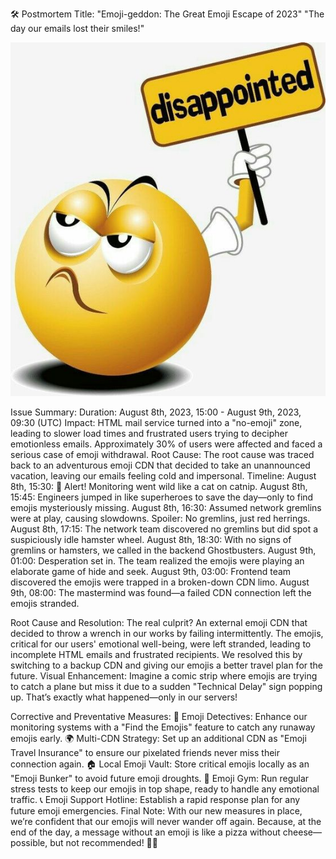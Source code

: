 
🛠 Postmortem Title:
"Emoji-geddon: The Great Emoji Escape of 2023"
"The day our emails lost their smiles!"

![Emoji](emoji.jpg)


Issue Summary:
Duration: August 8th, 2023, 15:00 - August 9th, 2023, 09:30 (UTC)
Impact: HTML mail service turned into a "no-emoji" zone, leading to slower load times and frustrated users trying to decipher emotionless emails. Approximately 30% of users were affected and faced a serious case of emoji withdrawal.
Root Cause: The root cause was traced back to an adventurous emoji CDN that decided to take an unannounced vacation, leaving our emails feeling cold and impersonal.
Timeline:
August 8th, 15:30: 🚨 Alert! Monitoring went wild like a cat on catnip.
August 8th, 15:45: Engineers jumped in like superheroes to save the day—only to find emojis mysteriously missing.
August 8th, 16:30: Assumed network gremlins were at play, causing slowdowns. Spoiler: No gremlins, just red herrings.
August 8th, 17:15: The network team discovered no gremlins but did spot a suspiciously idle hamster wheel.
August 8th, 18:30: With no signs of gremlins or hamsters, we called in the backend Ghostbusters.
August 9th, 01:00: Desperation set in. The team realized the emojis were playing an elaborate game of hide and seek.
August 9th, 03:00: Frontend team discovered the emojis were trapped in a broken-down CDN limo.
August 9th, 08:00: The mastermind was found—a failed CDN connection left the emojis stranded.

Root Cause and Resolution:
The real culprit? An external emoji CDN that decided to throw a wrench in our works by failing intermittently. The emojis, critical for our users' emotional well-being, were left stranded, leading to incomplete HTML emails and frustrated recipients. We resolved this by switching to a backup CDN and giving our emojis a better travel plan for the future.
Visual Enhancement:
Imagine a comic strip where emojis are trying to catch a plane but miss it due to a sudden "Technical Delay" sign popping up. That’s exactly what happened—only in our servers!


Corrective and Preventative Measures:
🎯 Emoji Detectives: Enhance our monitoring systems with a "Find the Emojis" feature to catch any runaway emojis early.
🌍 Multi-CDN Strategy: Set up an additional CDN as "Emoji Travel Insurance" to ensure our pixelated friends never miss their connection again.
🏠 Local Emoji Vault: Store critical emojis locally as an "Emoji Bunker" to avoid future emoji droughts.
💪 Emoji Gym: Run regular stress tests to keep our emojis in top shape, ready to handle any emotional traffic.
📞 Emoji Support Hotline: Establish a rapid response plan for any future emoji emergencies.
Final Note:
With our new measures in place, we’re confident that our emojis will never wander off again. Because, at the end of the day, a message without an emoji is like a pizza without cheese—possible, but not recommended! 🍕😊
